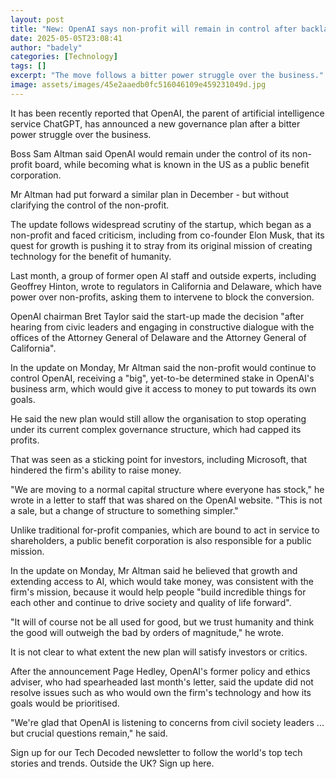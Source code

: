 ```yaml
---
layout: post
title: "New: OpenAI says non-profit will remain in control after backlash"
date: 2025-05-05T23:08:41
author: "badely"
categories: [Technology]
tags: []
excerpt: "The move follows a bitter power struggle over the business."
image: assets/images/45e2aaedb0fc516046109e459231049d.jpg
---
```


It has been recently reported that OpenAI, the parent of artificial intelligence service ChatGPT, has announced a new governance plan after a bitter power struggle over the business.

Boss Sam Altman said OpenAI would remain under the control of its non-profit board, while becoming what is known in the US as a public benefit corporation.

Mr Altman had put forward a similar plan in December - but without clarifying the control of the non-profit. 

The update follows widespread scrutiny of the startup, which began as a non-profit and faced criticism, including from co-founder Elon Musk, that its quest for growth is pushing it to stray from its original mission of creating technology for the benefit of humanity.

Last month, a group of former open AI staff and outside experts, including Geoffrey Hinton, wrote to regulators in California and Delaware, which have power over non-profits, asking them to intervene to block the conversion.

OpenAI chairman Bret Taylor said the start-up made the decision "after hearing from civic leaders and engaging in constructive dialogue with the offices of the Attorney General of Delaware and the Attorney General of California".

In the update on Monday, Mr Altman said the non-profit would continue to control OpenAI, receiving a "big", yet-to-be determined stake in OpenAI's business arm, which would give it access to money to put towards its own goals.

He said the new plan would still allow the organisation to stop operating under its current complex governance structure, which had capped its profits.

That was seen as a sticking point for investors, including Microsoft, that hindered the firm's ability to raise money. 

"We are moving to a normal capital structure where everyone has stock," he wrote in a letter to staff that was shared on the OpenAI website. "This is not a sale, but a change of structure to something simpler."

Unlike traditional for-profit companies, which are bound to act in service to shareholders, a public benefit corporation is also responsible for a public mission. 

In the update on Monday, Mr Altman said he believed that growth and extending access to AI, which would take money, was consistent with the firm's mission, because it would help people "build incredible things for each other and continue to drive society and quality of life forward".

"It will of course not be all used for good, but we trust humanity and think the good will outweigh the bad by orders of magnitude," he wrote.

It is not clear to what extent the new plan will satisfy investors or critics.

After the announcement Page Hedley, OpenAI's former policy and ethics adviser, who had spearheaded last month's letter, said the update did not resolve issues such as who would own the firm's technology and how its goals would be prioritised.

"We're glad that OpenAI is listening to concerns from civil society leaders ... but crucial questions remain," he said. 

Sign up for our Tech Decoded newsletter to follow the world's top tech stories and trends. Outside the UK? Sign up here.


